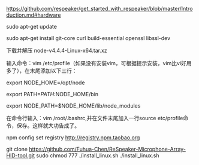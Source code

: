 https://github.com/respeaker/get_started_with_respeaker/blob/master/Introduction.md#hardware

sudo apt-get update

sudo apt-get install git-core curl build-essential openssl libssl-dev

下载并解压 node-v4.4.4-Linux-x64.tar.xz

输入命令：vim /etc/profile（如果没有安装vim，可根据提示安装，vim比vi好用多了），在末尾添加以下三行：

export NODE_HOME=/opt/node

export PATH=$PATH:$NODE_HOME/bin 

export NODE_PATH=$NODE_HOME/lib/node_modules

在命令行输入：vim /root/.bashrc,并在文件末尾加入一行source etc/profile命令，保存。这样就大功告成了。

npm config set registry http://registry.npm.taobao.org

git clone https://github.com/Fuhua-Chen/ReSpeaker-Microphone-Array-HID-tool.git
sudo chmod 777 ./install_linux.sh
./install_linux.sh
